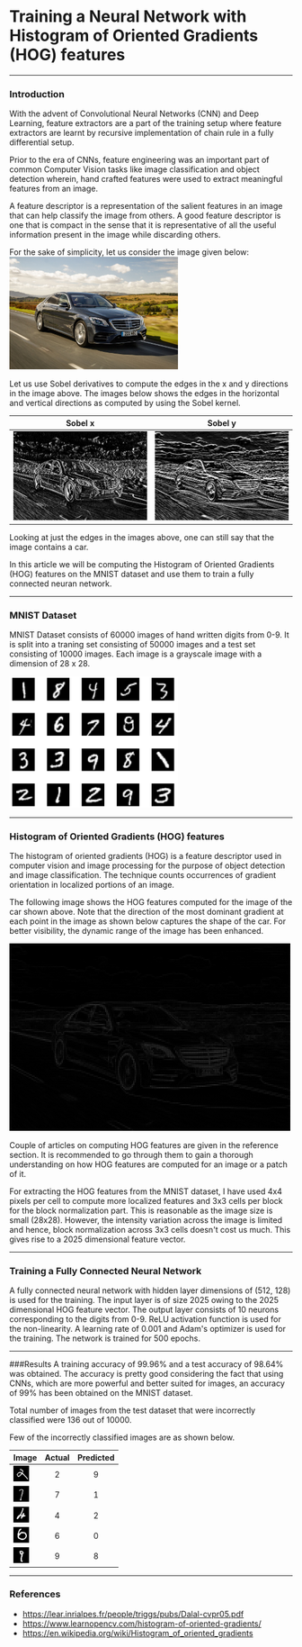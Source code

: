 # Training a Neural Network with Histogram of Oriented Gradients (HOG) features

***

### Introduction
With the advent of Convolutional Neural Networks (CNN) and Deep Learning, feature extractors are a part of the training setup where feature extractors are learnt by recursive implementation of chain rule in a fully differential setup.  

Prior to the era of CNNs, feature engineering was an important part of common Computer Vision tasks like image classification and object detection wherein, hand crafted features were used to extract meaningful features from an image.  

A feature descriptor is a representation of the salient features in an image that can help classify the image from others. A good feature descriptor is one that is compact in the sense that it is representative of all the useful information present in the image while discarding others.  

For the sake of simplicity, let us consider the image given below:
<img src="resources/car.jpg" alt="drawing" width="300"/>

Let us use Sobel derivatives to compute the edges in the x and y directions in the image above. The images below shows the edges in the horizontal and vertical directions as computed by using the Sobel kernel.

| Sobel x  | Sobel y |
| ------------- | ------------- |
| <img src="resources/Sobelx.png" alt="drawing" width="300"/> | <img src="resources/Sobely.png" alt="drawing" width="300"/>  |

Looking at just the edges in the images above, one can still say that the image contains a car.   

In this article we will be computing the Histogram of Oriented Gradients (HOG) features on the MNIST dataset and use them to train a fully connected neuran network.  

***
### MNIST Dataset
MNIST Dataset consists of 60000 images of hand written digits from 0-9. It is split into a traning set consisting of 50000 images and a test set consisting of 10000 images. Each image is a grayscale image with a dimension of 28 x 28.  

<img src="resources/mnist.png" alt="drawing" width="300"/>

***

### Histogram of Oriented Gradients (HOG) features
The histogram of oriented gradients (HOG) is a feature descriptor used in computer vision and image processing for the purpose of object detection and image classification. The technique counts occurrences of gradient orientation in localized portions of an image. 

The following image shows the HOG features computed for the image of the car shown above. Note that the direction of the most dominant gradient at each point in the image as shown below captures the shape of the car. For better visibility, the dynamic range of the image has been enhanced.

<img src="resources/hog.png" alt="drawing" width="500"/>

Couple of articles on computing HOG features are given in the reference section. It is recommended to go through them to gain a thorough understanding on how HOG features are computed for an image or a patch of it.  

For extracting the HOG features from the MNIST dataset, I have used 4x4 pixels per cell to compute more localized features and 3x3 cells per block for the block normalization part. This is reasonable as the image size is small (28x28). However, the intensity variation across the image is limited and hence, block normalization across 3x3 cells doesn't cost us much. This gives rise to a 2025 dimensional feature vector.

***

### Training a Fully Connected Neural Network
A fully connected neural network with hidden layer dimensions of (512, 128) is used for the training. The input layer is of size 2025 owing to the 2025 dimensional HOG feature vector. The output layer consists of 10 neurons corresponding to the digits from 0-9.
ReLU activation function is used for the non-linearity. A learning rate of 0.001 and Adam's optimizer is used for the training. The network is trained for 500 epochs.

***

###Results
A training accuracy of 99.96% and a test accuracy of 98.64% was obtained. The accuracy is pretty good considering the fact that using CNNs, which are more powerful and better suited for images, an accuracy of 99% has been obtained on the MNIST dataset.  
 
Total number of images from the test dataset that were incorrectly classified were 136 out of 10000. 

Few of the incorrectly classified images are as shown below.  

|                                      Image                                          | Actual | Predicted |
| ----------------------------------------------------------------------- |   :---:   |     :---:      |
| <img src="resources/incorrect0.png" alt="drawing"/> |     2     |        9       |
| <img src="resources/incorrect1.png" alt="drawing"/> |     7     |        1       |
| <img src="resources/incorrect2.png" alt="drawing"/> |     4     |        2       |
| <img src="resources/incorrect3.png" alt="drawing"/> |     6     |        0       |
| <img src="resources/incorrect4.png" alt="drawing"/> |     9     |        8       |

***

### References
* https://lear.inrialpes.fr/people/triggs/pubs/Dalal-cvpr05.pdf
* https://www.learnopencv.com/histogram-of-oriented-gradients/
* https://en.wikipedia.org/wiki/Histogram_of_oriented_gradients


